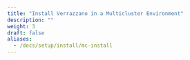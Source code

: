 ```yaml
---
title: "Install Verrazzano in a Multicluster Environment"
description: ""
weight: 3
draft: false
aliases:
  - /docs/setup/install/mc-install
---
```

